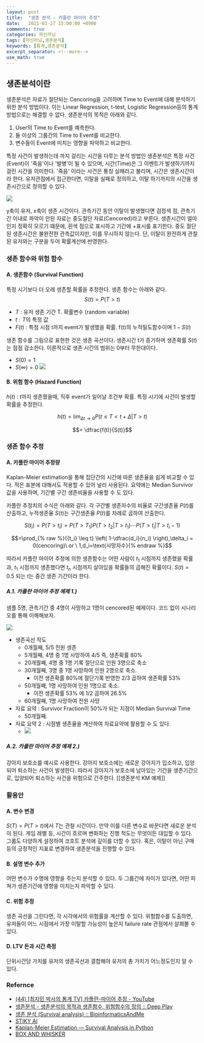```yaml
---
layout: post
title:  "생존 분석 - 카플란 마이어 추정"
date:   2021-03-27 15:00:00 +0900
comments: true
categories: 머신러닝
tags: [머신러닝,생존분석]
keywords: [통계,생존분석]
excerpt_separator: <!--more-->
use_math: true
---
```


## 생존분석이란
생존분석은 자료가 절단되는 Cencoring을 고려하며 Time to Event에 대해 분석하기 위한 분석 방법이다.
이는 Linear Regression, t-test, Logistic Regression등의 통계 방법으로는 해결할 수 없다.
생존분석의 목적은 아래와 같다.
1. User의 Time to Event를 예측한다.
2. 둘 이상의 그룹간의 Time to Event를 비교한다.
3. 변수들이 Event에 미치는 영향을 파악하고 비교한다.

특정 사건이 발생하는데 까지 걸리는 시간을 다루는 분석 방법인 생존분석은 특정 사건(Event)이 '죽음'이나 '발병'이 될 수 있으며, 시간(Time)은 그 이벤트가 발생하기까지 걸린 시간을 의미한다.
'죽음' 이라는 사건은 통칭 실패라고 불리며, 시간은 생존시간이라 한다.
유저관점에서 접근한다면, 이탈을 실패로 정의하고, 이탈 하기까지의 시간을 생존시간으로 정의할 수 있다.

![](https://i.imgur.com/mEgdSVy.png)

y축이 유저, x축이 생존 시간이다. 관측기간 동안 이탈이 발생했다면 검정색 점, 관측기간 이내로 파악이 안된 자료는 중도절단 자료(Cencored)라고 부른다. 생존시간이 얼마인지 정확히 모르기 떄문에, 흰색 점으로 표시하고 기간에 +표시를 표기한다.
중도 절단된 생존시간은 불완전한 관측값이지만, 이를 무시하지 않는다. 단, 이탈이 완전하게 관찰된 유저와는 구분을 두어 확률계산에 반영한다.

### 생존 함수와 위험 함수
#### A. 생존함수 (Survival Function)
특정 시기보다 더 오래 생존할 확률을 추정한다. 생존 함수는 아래와 같다.
$$S(t) = P(T > t)$$
- $T$ : 유저 생존 기간 T. 확률변수 (random variable)
- $t : T$의 특정 값
- $F(t)$ : 특점 시점 t까지 event가 발생했을 확률. f(t)의 누적밀도함수이며 $1-S(t)$

생존 함수를 그림으로 표현한 것은 생존 곡선이다. 생존시간 t가 증가하며 생존확률 $S(t)$는 점점 감소한다. 이론적으로 생존 시간의 범위는 0부터 무한대이다.
- $S(0) = 1$
- $S(\infty) = 0$ 
![](https://i.imgur.com/i0euGqY.png)

#### B. 위험 함수 (Hazard Function)
$h(t)$ : $t$까지 생존했을때, 직후 event가 일어날 조건부 확률. 특정 시기에 사건이 발생할 확률을 추정한다.

$$h(t) = \lim_{\Delta t \to 0} P(t \leq T < t + \Delta|T > t)$$

$$= \dfrac{f(t)}{S(t)}$$

### 생존 함수 추정
#### A. 카플란 마이어 추정량
Kaplan-Meier estimation을 통해 집단간의 시간에 따른 생존율을 쉽게 비교할 수 있다. 적은 표본에 대해서도 적용할 수 있어 널리 사용된다.
요약에는 Median Survivor 값을 사용하며, 기간별 구간 생존비율을 사용할 수 도 있다.

카플란 추정치의 수식은 아래와 같다. 각 구간별 생존자수의 비율로 구간생존율 $P(t)$를 산출하고, 누적생존율 $S(t)$는 구간생존율 $P(t)$를 차례로 곱하여 산출한다.

$$S(t_i) = P(T>t_i) = P(T>T_1)P(T>t_2|T>t_1) \cdots P(T>t_i|T>t_i-1)$$

$$=\prod_{% raw %}{{t_i} \leq t} \left( 1-\dfrac{d_i}{n_i} \right),\delta_i = 0(cencoring)\ or \ 1,d_i=\text{사망자수}{% endraw %}$$


따라서 카플란 마이어 추정에 의한 생존함수는 어떤 사람이 $t_1$ 시점까지 생존했을 확률과, $t_1$ 시점까지 생존했다면 $t_n$ 시점까지 살아있을 확률들의 곱해진 확률이다. $S(t) = 0.5$ 되는 $t$는 중간 생존 기간이라 한다.

##### A.1. 카플란 마이어 추정 예제 1.)
샘플 5명, 관측기간 중 4명이 사망하고 1명이 cencored된 예제이다. 코드 없이 시나리오를 통해 이해해보자.

![](https://i.imgur.com/16DSEOu.png)
- 생존곡선 작도
	- 0개월째, 5/5 전원 생존
	- 5개월째, 4명 중 1명 사망하여 4/5 즉, 생존확률 80%
	- 20개월째, 4명 중 1명 기록 절단으로 인원 3명으로 축소
	- 30개월째, 3명 중 1명 사망하여 인원 2명으로 축소. 
		- 이전 생존확률 80%에 절단기록 반영한 2/3 곱하여 생존확률 53%
	- 50개월째, 1명 사망하여 인원 1명으로 축소. 
		- 이전 생존확률 53% 에 1/2 곱하여 26.5%
	- 60개월째, 1명 사망하여 전원 사망
- 자료 요약 : Survivor Fraction이 50%가 되는 지점이 Median Survival Time
	- 50개월째.
- 자료 요약 2 : 시점별 생존율을 계산하여 자료요약에 활용할 수 도 있다.
	- ![](https://i.imgur.com/eHcSvtW.png)

##### A.2. 카플란 마이어 추정 예제 2.)
강아지 보호소를 예시로 사용한다. 강아지 보호소에는 새로운 강아지가 입소하고, 입양되어 퇴소하는 사건이 발생한다. 따라서 강아지가 보호소에 남아있는 기간을 생존기간으로, 입양되어 퇴소하는 사건을 위험으로 간주한다.
[[생존분석 KM 예제]]


### 활용안
#### A. 변수 변경
$S(T) = P(T>t)$에서 $T$는 관찰 시간이다. 만약 이를 다른 변수로 바꾼다면 새로운 분석이 된다. 게임 레벨 등, 시간이 흐르며 변화하는 진행 척도는 무엇이든 대입할 수 있다. 그룹도 다양하게 설정하여 코호트 분석에 깊이를 더할 수 있다.
혹은, 이탈이 아닌 구매 등의 긍정적인 지표로 변경하여 생존분석을 진행할 수 있다.

#### B. 설명 변수 추가
어떤 변수가 수명에 영향을 주는지 분석할 수 있다. 두 그룹간에 차이가 있다면, 어떤 피쳐가 생존기간에 영향을 미치는지 파악할 수 있다.

#### C. 위험 추정
생존 곡선을 그린다면, 각 시각에서의 위험률을 계산할 수 있다. 위험함수를 도출하면, 유저들이 어느 시점에서 가장 이탈할 가능성이 높은지 failure rate 관점에서 살펴볼 수 있다.

#### D. LTV 돈과 시간 측정
단위시간당 가치를 유저의 생존곡선과 결합해야 유저의 총 가치가 어느정도인지 알 수 있다.


### Refernce
- [(44) [최지민 박사의 통계 TV] 카플란-마이어 추정 - YouTube](https://www.youtube.com/watch?v=e50uqS45sZE&ab_channel=%ED%86%B5%EA%B3%84%EB%8A%94%EC%97%90%EC%9D%B4%EC%8A%A4)
- [생존분석 - 생존분석의 목적과 생존함수, 위험함수의 정의 :: Deep Play](https://3months.tistory.com/349)
- [생존 분석 (Survival analysis) :: BioinformaticsAndMe](https://bioinformaticsandme.tistory.com/223)
- [STIKY AI](https://sticky-ai.github.io/survival%20analysis/2020/07/29/survival_analysis_kaplan_meier/)
- [Kaplan-Meier Estimation — Survival Analysis in Python](https://allendowney.github.io/SurvivalAnalysisPython/02_kaplan_meier.html)
- [BOX AND WHISKER](https://boxnwhis.kr/2015/03/15/drawing_survival_curves_of_users.html)